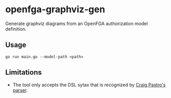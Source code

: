 # openfga-graphviz-gen
Generate graphviz diagrams from an OpenFGA authorization model definition.

## Usage
`go run main.go --model-path <path>`

## Limitations
* The tool only accepts the DSL sytax that is recognized by [Craig Pastro's parser](https://github.com/craigpastro/openfga-dsl-parser).